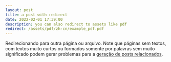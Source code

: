 ```yaml
---
layout: post
title: a post with redirect
date: 2022-02-01 17:39:00
description: you can also redirect to assets like pdf
redirect: /assets/pdf/zh-cn/example_pdf.pdf
---
```


Redirecionando para outra página ou arquivo. Note que páginas sem textos, com textos muito curtos ou formados somente por palavras sem muito significado podem gerar problemas para a [geração de posts relacionados](https://github.com/jekyll/classifier-reborn/issues/64#issuecomment-221651255).
